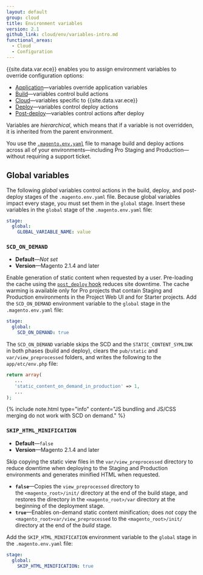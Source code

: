 ```yaml
---
layout: default
group: cloud
title: Environment variables
version: 2.1
github_link: cloud/env/variables-intro.md
functional_areas:
  - Cloud
  - Configuration
---
```


{{site.data.var.ece}} enables you to assign environment variables to override configuration options:

-   [Application]({{page.baseurl}}/cloud/env/environment-vars_magento.html)—variables override application variables
-   [Build]({{page.baseurl}}/cloud/env/variables-build.html)—variables control build actions
-   [Cloud]({{page.baseurl}}/cloud/env/variables-cloud.html)—variables specific to {{site.data.var.ece}}
-   [Deploy]({{page.baseurl}}/cloud/env/variables-deploy.html)—variables control deploy actions
-   [Post-deploy]({{page.baseurl}}/cloud/env/variables-post-deploy.html)—variables control actions after deploy

Variables are _hierarchical_, which means that if a variable is not overridden, it is inherited from the parent environment.

You use the [`.magento.env.yaml`](http://devdocs.magento.com/guides/v2.1/cloud/project/magento-env-yaml.html) file to manage build and deploy actions across all of your environments—including Pro Staging and Production—without requiring a support ticket.

## Global variables
The following _global_ variables control actions in the build, deploy, and post-deploy stages of the `.magento.env.yaml` file. Because global variables impact every stage, you must set them in the `global` stage.  Insert these variables in the `global` stage of the `.magento.env.yaml` file:

```yaml
stage:
  global:
    GLOBAL_VARIABLE_NAME: value
```

### `SCD_ON_DEMAND`

-  **Default**—_Not set_
-  **Version**—Magento 2.1.4 and later

Enable generation of static content when requested by a user. Pre-loading the cache using the [`post_deploy` hook]({{page.baseurl}}/cloud/project/project-conf-files_magento-app.html#hooks) reduces site downtime. The cache warming is available only for Pro projects that contain Staging and Production environments in the Project Web UI and for Starter projects. Add the `SCD_ON_DEMAND` environment variable to the `global` stage in the `.magento.env.yaml` file:

```yaml
stage:
  global:
    SCD_ON_DEMAND: true
```

The `SCD_ON_DEMAND` variable skips the SCD and the  `STATIC_CONTENT_SYMLINK` in both phases (build and deploy), clears the `pub/static` and `var/view_preprocessed` folders, and writes the following to the `app/etc/env.php` file:

```php
return array(
   ...
   'static_content_on_demand_in_production' => 1,
   ...
);
```

{% include note.html type="info" content="JS bundling and JS/CSS merging do not work with SCD on demand." %}

### `SKIP_HTML_MINIFICATION`

-  **Default**—`false`
-  **Version**—Magento 2.1.4 and later

Skip copying the static view files in the `var/view_preprocessed` directory to reduce downtime when deploying to the Staging and Production environments and generates minified HTML when requested.

-   **`false`**—Copies the `view_preprocessed` directory to the `<magento_root>/init/` directory at the end of the build stage, and restores the directory in the `<magento_root>/var` directory at the beginning of the deployment stage.
-   **`true`**—Enables on-demand static content minification; does *not* copy the `<magento_root>var/view_preprocessed` to the `<magento_root>/init/` directory at the end of the _build_ stage.

Add the `SKIP_HTML_MINIFICATION` environment variable to the `global` stage in the `.magento.env.yaml` file:

```yaml
stage:
  global:
    SKIP_HTML_MINIFICATION: true
```